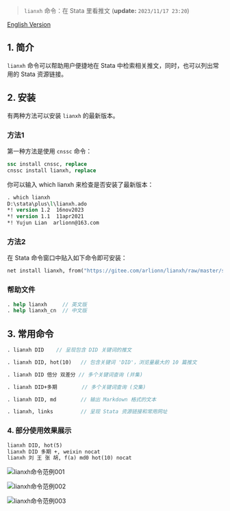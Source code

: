 
> `lianxh` 命令：在 Stata 里看推文 (**update:** `2023/11/17 23:20`)

[English Version](https://github.com/arlionn/lianxh/blob/main/README.md)

## 1. 简介

`lianxh` 命令可以帮助用户便捷地在 Stata 中检索相关推文，同时，也可以列出常用的 Stata 资源链接。

## 2. 安装

有两种方法可以安装 `lianxh` 的最新版本。

### 方法1
第一种方法是使用 `cnssc` 命令：
```stata
ssc install cnssc, replace
cnssc install lianxh, replace
```
你可以输入 which lianxh 来检查是否安装了最新版本：
```stata
. which lianxh
D:\stata\plus\l\lianxh.ado
*! version 1.2  16nov2023  
*! version 1.1  11apr2021
*! Yujun Lian  arlionn@163.com
```
### 方法2
在 Stata 命令窗口中贴入如下命令即可安装：
```stata
net install lianxh, from("https://gitee.com/arlionn/lianxh/raw/master/src/") replace  
```

### 帮助文件
```stata
. help lianxh     // 英文版
. help lianxh_cn  // 中文版
```

## 3. 常用命令
```stata
. lianxh DID    // 呈现包含 DID 关键词的推文

. lianxh DID, hot(10)   // 包含关键词 'DID'，浏览量最大的 10 篇推文

. lianxh DID 倍分 双差分 // 多个关键词查询 (并集)

. lianxh DID+多期        // 多个关键词查询 (交集)

. lianxh DID, md        // 输出 Markdown 格式的文本

. lianxh, links         // 呈现 Stata 资源链接和常用网址
```

### 4. 部分使用效果展示
```stata
lianxh DID, hot(5)
lianxh DID 多期 +, weixin nocat
lianxh 刘 王 张 胡, f(a) md0 hot(10) nocat
```
![lianxh命令范例001](https://fig-lianxh.oss-cn-shenzhen.aliyuncs.com/lianxh%E5%91%BD%E4%BB%A4%E8%8C%83%E4%BE%8B001.png)

![lianxh命令范例002](https://fig-lianxh.oss-cn-shenzhen.aliyuncs.com/lianxh%E5%91%BD%E4%BB%A4%E8%8C%83%E4%BE%8B002.png)

![lianxh命令范例003](https://fig-lianxh.oss-cn-shenzhen.aliyuncs.com/lianxh%E5%91%BD%E4%BB%A4%E8%8C%83%E4%BE%8B003.png)

